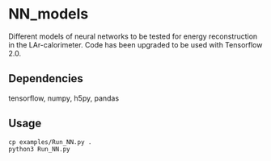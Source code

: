 # NN_models

Different models of neural networks to be tested for energy reconstruction in the LAr-calorimeter. Code has been upgraded to be used with Tensorflow 2.0.

## Dependencies

tensorflow, numpy, h5py, pandas

## Usage 
`cp examples/Run_NN.py .`  
`python3 Run_NN.py`

